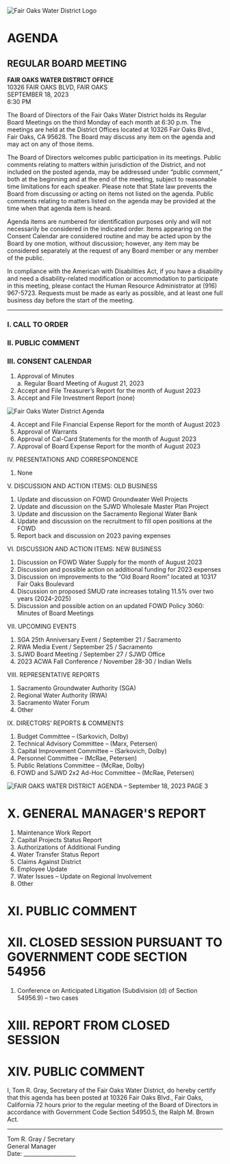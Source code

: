 <!-- Page 1 -->
![Fair Oaks Water District Logo](https://example.com/logo.png)

# AGENDA
## REGULAR BOARD MEETING

**FAIR OAKS WATER DISTRICT OFFICE**  
10326 FAIR OAKS BLVD, FAIR OAKS  
SEPTEMBER 18, 2023  
6:30 PM

The Board of Directors of the Fair Oaks Water District holds its Regular Board Meetings on the third Monday of each month at 6:30 p.m. The meetings are held at the District Offices located at 10326 Fair Oaks Blvd., Fair Oaks, CA 95628. The Board may discuss any item on the agenda and may act on any of those items.

The Board of Directors welcomes public participation in its meetings. Public comments relating to matters within jurisdiction of the District, and not included on the posted agenda, may be addressed under “public comment,” both at the beginning and at the end of the meeting, subject to reasonable time limitations for each speaker. Please note that State law prevents the Board from discussing or acting on items not listed on the agenda. Public comments relating to matters listed on the agenda may be provided at the time when that agenda item is heard.

Agenda items are numbered for identification purposes only and will not necessarily be considered in the indicated order. Items appearing on the Consent Calendar are considered routine and may be acted upon by the Board by one motion, without discussion; however, any item may be considered separately at the request of any Board member or any member of the public.

In compliance with the American with Disabilities Act, if you have a disability and need a disability-related modification or accommodation to participate in this meeting, please contact the Human Resource Administrator at (916) 967-5723. Requests must be made as early as possible, and at least one full business day before the start of the meeting.

---

### I. CALL TO ORDER

### II. PUBLIC COMMENT

### III. CONSENT CALENDAR
1. Approval of Minutes  
   a. Regular Board Meeting of August 21, 2023  
2. Accept and File Treasurer’s Report for the month of August 2023  
3. Accept and File Investment Report (none)  
<!-- Page 2 -->
![Fair Oaks Water District Agenda](https://via.placeholder.com/993x768.png?text=FAIR+OAKS+WATER+DISTRICT+AGENDA+%E2%80%93+September+18%2C+2023+PAGE+2)

4. Accept and File Financial Expense Report for the month of August 2023  
5. Approval of Warrants  
6. Approval of Cal-Card Statements for the month of August 2023  
7. Approval of Board Expense Report for the month of August 2023  

IV. PRESENTATIONS AND CORRESPONDENCE  
1. None  

V. DISCUSSION AND ACTION ITEMS: OLD BUSINESS  
1. Update and discussion on FOWD Groundwater Well Projects  
2. Update and discussion on the SJWD Wholesale Master Plan Project  
3. Update and discussion on the Sacramento Regional Water Bank  
4. Update and discussion on the recruitment to fill open positions at the FOWD  
5. Report back and discussion on 2023 paving expenses  

VI. DISCUSSION AND ACTION ITEMS: NEW BUSINESS  
1. Discussion on FOWD Water Supply for the month of August 2023  
2. Discussion and possible action on additional funding for 2023 expenses  
3. Discussion on improvements to the “Old Board Room” located at 10317 Fair Oaks Boulevard  
4. Discussion on proposed SMUD rate increases totaling 11.5% over two years (2024-2025)  
5. Discussion and possible action on an updated FOWD Policy 3060: Minutes of Board Meetings  

VII. UPCOMING EVENTS  
1. SGA 25th Anniversary Event / September 21 / Sacramento  
2. RWA Media Event / September 25 / Sacramento  
3. SJWD Board Meeting / September 27 / SJWD Office  
4. 2023 ACWA Fall Conference / November 28-30 / Indian Wells  

VIII. REPRESENTATIVE REPORTS  
1. Sacramento Groundwater Authority (SGA)  
2. Regional Water Authority (RWA)  
3. Sacramento Water Forum  
4. Other  

IX. DIRECTORS’ REPORTS & COMMENTS  
1. Budget Committee – (Sarkovich, Dolby)  
2. Technical Advisory Committee – (Marx, Petersen)  
3. Capital Improvement Committee – (Sarkovich, Dolby)  
4. Personnel Committee – (McRae, Petersen)  
5. Public Relations Committee – (McRae, Dolby)  
6. FOWD and SJWD 2x2 Ad-Hoc Committee – (McRae, Petersen)  
<!-- Page 3 -->
![FAIR OAKS WATER DISTRICT AGENDA – September 18, 2023 PAGE 3](https://via.placeholder.com/993x768.png?text=FAIR+OAKS+WATER+DISTRICT+AGENDA+%E2%80%93+September+18%2C+2023+PAGE+3)

# X. GENERAL MANAGER'S REPORT
1. Maintenance Work Report  
2. Capital Projects Status Report  
3. Authorizations of Additional Funding  
4. Water Transfer Status Report  
5. Claims Against District  
6. Employee Update  
7. Water Issues – Update on Regional Involvement  
8. Other  

# XI. PUBLIC COMMENT  

# XII. CLOSED SESSION PURSUANT TO GOVERNMENT CODE SECTION 54956  
1. Conference on Anticipated Litigation (Subdivision (d) of Section 54956.9) – two cases  

# XIII. REPORT FROM CLOSED SESSION  

# XIV. PUBLIC COMMENT  

I, Tom R. Gray, Secretary of the Fair Oaks Water District, do hereby certify that this agenda has been posted at 10326 Fair Oaks Blvd., Fair Oaks, California 72 hours prior to the regular meeting of the Board of Directors in accordance with Government Code Section 54950.5, the Ralph M. Brown Act.  

_________________________________________  
Tom R. Gray / Secretary  
General Manager  
Date: ___________________  
